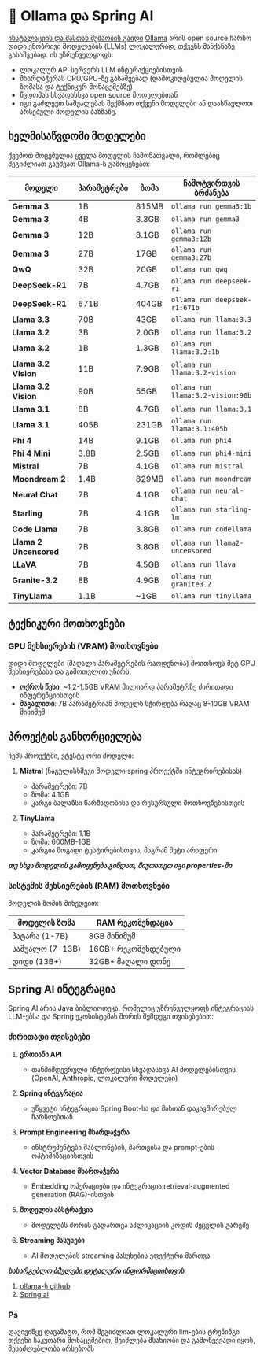 # 🦙 Ollama და Spring AI

[ინსტალაციის და მასთან მუშაობის გაიდი](src/docs/InstallAndRun.md)
[Ollama](https://ollama.com/) არის open source ჩარჩო დიდი ენობრივი მოდელების (LLMs) ლოკალურად, თქვენს მანქანაზე გასაშვებად. ის უზრუნველყოფს:

- ლოკალურ API სერვერს LLM ინტერაქციებისთვის
- მხარდაჭერას CPU/GPU-ზე გასაშვებად (დამოკიდებულია მოდელის ზომასა და ტექნიკურ მონაცემებზე)
- წვდომას სხვადასხვა open source მოდელებთან
- იგი გაძლევთ საშუალებას შექმნათ თქვენი მოდელები ან დაასწავლოთ არსებული მოდელის ბაზზაზე.

## ხელმისაწვდომი მოდელები

ქვემოთ მოცემულია ყველა მოდელის ჩამონათვალი, რომლებიც შეგიძლიათ გაუშვათ Ollama-ს გამოყენებთ:

| მოდელი | პარამეტრები | ზომა | ჩამოტვირთვის ბრძანება |
|--------|-------------|------|---------------------|
| **Gemma 3** | 1B | 815MB | `ollama run gemma3:1b` |
| **Gemma 3** | 4B | 3.3GB | `ollama run gemma3` |
| **Gemma 3** | 12B | 8.1GB | `ollama run gemma3:12b` |
| **Gemma 3** | 27B | 17GB | `ollama run gemma3:27b` |
| **QwQ** | 32B | 20GB | `ollama run qwq` |
| **DeepSeek-R1** | 7B | 4.7GB | `ollama run deepseek-r1` |
| **DeepSeek-R1** | 671B | 404GB | `ollama run deepseek-r1:671b` |
| **Llama 3.3** | 70B | 43GB | `ollama run llama:3.3` |
| **Llama 3.2** | 3B | 2.0GB | `ollama run llama:3.2` |
| **Llama 3.2** | 1B | 1.3GB | `ollama run llama:3.2:1b` |
| **Llama 3.2 Vision** | 11B | 7.9GB | `ollama run llama:3.2-vision` |
| **Llama 3.2 Vision** | 90B | 55GB | `ollama run llama:3.2-vision:90b` |
| **Llama 3.1** | 8B | 4.7GB | `ollama run llama:3.1` |
| **Llama 3.1** | 405B | 231GB | `ollama run llama:3.1:405b` |
| **Phi 4** | 14B | 9.1GB | `ollama run phi4` |
| **Phi 4 Mini** | 3.8B | 2.5GB | `ollama run phi4-mini` |
| **Mistral** | 7B | 4.1GB | `ollama run mistral` |
| **Moondream 2** | 1.4B | 829MB | `ollama run moondream` |
| **Neural Chat** | 7B | 4.1GB | `ollama run neural-chat` |
| **Starling** | 7B | 4.1GB | `ollama run starling-lm` |
| **Code Llama** | 7B | 3.8GB | `ollama run codellama` |
| **Llama 2 Uncensored** | 7B | 3.8GB | `ollama run llama2-uncensored` |
| **LLaVA** | 7B | 4.5GB | `ollama run llava` |
| **Granite-3.2** | 8B | 4.9GB | `ollama run granite3.2` |
| **TinyLlama** | 1.1B | ~1GB | `ollama run tinyllama` |

## ტექნიკური მოთხოვნები

### GPU მეხსიერების (VRAM) მოთხოვნები

დიდი მოდელები (მაღალი პარამეტრების რაოდენობა) მოითხოვს მეტ GPU მეხსიერებასა და გამოთვლით უნარს:

- **ოქროს წესი**: ~1.2-1.5GB VRAM მილიარდ პარამეტრზე ძირითადი ინფერენციისთვის
- **მაგალითი**: 7B პარამეტრიან მოდელს სჭირდება რაღაც 8-10GB VRAM მინიმუმ

## პროექტის განხორციელება

ჩემს პროექტში, ვტესტე ორი მოდელი:

1. **Mistral** (ნაგულისხმევი მოდელი spring პროექტში ინტეგრირებისას)
   - პარამეტრები: 7B
   - ზომა: 4.1GB
   - კარგი ბალანსი წარმადობისა და რესურსული მოთხოვნებისთვის

2. **TinyLlama**
   - პარამეტრები: 1.1B
   - ზომა: 600MB-1GB
   - კარგია ზოგადი ტესტირებისთვის, მაგრამ მეტი არაფერი

***თუ სხვა მოდელის გამოყენება გინდათ, მიუთითეთ იგი properties-ში***

### სისტემის მეხსიერების (RAM) მოთხოვნები

მოდელის ზომის მიხედვით:

| მოდელის ზომა | RAM რეკომენდაცია |
|-------------|------------------|
| პატარა (1-7B) | 8GB მინიმუმ |
| საშუალო (7-13B) | 16GB+ რეკომენდებული |
| დიდი (13B+) | 32GB+ მაღალი დონე |

## Spring AI ინტეგრაცია

Spring AI არის Java ბიბლიოთეკა, რომელიც უზრუნველყოფს ინტეგრაციას LLM-ებსა და Spring ეკოსისტემას შორის შემდეგი თვისებებით:

### ძირითადი თვისებები

1. **ერთიანი API**
   - თანმიმდევრული ინტერფეისი სხვადასხვა AI მოდელებისთვის (OpenAI, Anthropic, ლოკალური მოდელები)

2. **Spring ინტეგრაცია**
   - უწყვეტი ინტეგრაცია Spring Boot-სა და მასთან დაკავშირებულ ჩარჩოებთან

3. **Prompt Engineering მხარდაჭერა**
   - ინსტრუმენტები შაბლონების, მართვისა და prompt-ების ოპტიმიზაციისთვის

4. **Vector Database მხარდაჭერა**
   - Embedding ოპერაციები და ინტეგრაცია retrieval-augmented generation (RAG)-ისთვის

5. **მოდელის აბსტრაქცია**
   - მოდელებს შორის გადართვა აპლიკაციის კოდის შეცვლის გარეშე

6. **Streaming პასუხები**
   - AI მოდელების streaming პასუხების ეფექტური მართვა

***სასარგებლო ბმულები დეტალური ინფორმაციისთვის***
1) [ollama-ს github](https://github.com/ollama/ollama)
2) [Spring ai](https://spring.io/projects/spring-ai)

### Ps
დავივიწყე დავამატო, რომ შეგიძლიათ ლოკალური llm-ების ტრენინგი თქვენი საკუთარი მონაცემებით, შეიძლება მსახიობი და გამოწვევადი იყოს, შესაძლებლობა არსებობს 